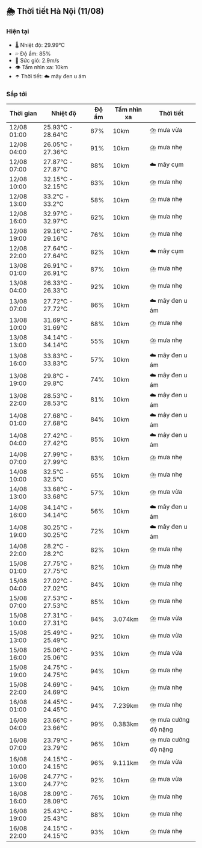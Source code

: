 ## 🌦️ Thời tiết Hà Nội (11/08)

### Hiện tại

- 🌡️ Nhiệt độ: 29.99℃
- 💦 Độ ẩm: 85%
- 💨 Sức gió: 2.9m/s
- 👁️ Tầm nhìn xa: 10km
- ☂️ Thời tiết: ☁️ mây đen u ám

### Sắp tới

| Thời gian | Nhiệt độ | Độ ẩm | Tầm nhìn xa | Thời tiết |
| --- | --- | --- | --- | --- |
| 12/08 01:00 | 25.93℃ - 28.64℃ | 87% | 10km | ⛈️ mưa vừa |
| 12/08 04:00 | 26.05℃ - 27.36℃ | 91% | 10km | ⛈️ mưa nhẹ |
| 12/08 07:00 | 27.87℃ - 27.87℃ | 88% | 10km | ☁️ mây cụm |
| 12/08 10:00 | 32.15℃ - 32.15℃ | 63% | 10km | ⛈️ mưa nhẹ |
| 12/08 13:00 | 33.2℃ - 33.2℃ | 58% | 10km | ⛈️ mưa nhẹ |
| 12/08 16:00 | 32.97℃ - 32.97℃ | 62% | 10km | ⛈️ mưa nhẹ |
| 12/08 19:00 | 29.16℃ - 29.16℃ | 76% | 10km | ⛈️ mưa nhẹ |
| 12/08 22:00 | 27.64℃ - 27.64℃ | 82% | 10km | ☁️ mây cụm |
| 13/08 01:00 | 26.91℃ - 26.91℃ | 87% | 10km | ⛈️ mưa nhẹ |
| 13/08 04:00 | 26.33℃ - 26.33℃ | 92% | 10km | ⛈️ mưa nhẹ |
| 13/08 07:00 | 27.72℃ - 27.72℃ | 86% | 10km | ☁️ mây đen u ám |
| 13/08 10:00 | 31.69℃ - 31.69℃ | 68% | 10km | ⛈️ mưa nhẹ |
| 13/08 13:00 | 34.14℃ - 34.14℃ | 55% | 10km | ⛈️ mưa nhẹ |
| 13/08 16:00 | 33.83℃ - 33.83℃ | 57% | 10km | ☁️ mây đen u ám |
| 13/08 19:00 | 29.8℃ - 29.8℃ | 74% | 10km | ☁️ mây đen u ám |
| 13/08 22:00 | 28.53℃ - 28.53℃ | 81% | 10km | ☁️ mây đen u ám |
| 14/08 01:00 | 27.68℃ - 27.68℃ | 84% | 10km | ☁️ mây đen u ám |
| 14/08 04:00 | 27.42℃ - 27.42℃ | 85% | 10km | ☁️ mây đen u ám |
| 14/08 07:00 | 27.99℃ - 27.99℃ | 83% | 10km | ⛈️ mưa nhẹ |
| 14/08 10:00 | 32.5℃ - 32.5℃ | 65% | 10km | ⛈️ mưa nhẹ |
| 14/08 13:00 | 33.68℃ - 33.68℃ | 57% | 10km | ⛈️ mưa vừa |
| 14/08 16:00 | 34.14℃ - 34.14℃ | 56% | 10km | ☁️ mây đen u ám |
| 14/08 19:00 | 30.25℃ - 30.25℃ | 72% | 10km | ☁️ mây đen u ám |
| 14/08 22:00 | 28.2℃ - 28.2℃ | 82% | 10km | ⛈️ mưa nhẹ |
| 15/08 01:00 | 27.75℃ - 27.75℃ | 82% | 10km | ⛈️ mưa nhẹ |
| 15/08 04:00 | 27.02℃ - 27.02℃ | 84% | 10km | ⛈️ mưa nhẹ |
| 15/08 07:00 | 27.53℃ - 27.53℃ | 85% | 10km | ⛈️ mưa nhẹ |
| 15/08 10:00 | 27.31℃ - 27.31℃ | 84% | 3.074km | ⛈️ mưa vừa |
| 15/08 13:00 | 25.49℃ - 25.49℃ | 92% | 10km | ⛈️ mưa vừa |
| 15/08 16:00 | 25.06℃ - 25.06℃ | 93% | 10km | ⛈️ mưa vừa |
| 15/08 19:00 | 24.75℃ - 24.75℃ | 94% | 10km | ⛈️ mưa nhẹ |
| 15/08 22:00 | 24.69℃ - 24.69℃ | 94% | 10km | ⛈️ mưa nhẹ |
| 16/08 01:00 | 24.45℃ - 24.45℃ | 94% | 7.239km | ⛈️ mưa nhẹ |
| 16/08 04:00 | 23.66℃ - 23.66℃ | 99% | 0.383km | ⛈️ mưa cường độ nặng |
| 16/08 07:00 | 23.79℃ - 23.79℃ | 96% | 10km | ⛈️ mưa cường độ nặng |
| 16/08 10:00 | 24.15℃ - 24.15℃ | 96% | 9.111km | ⛈️ mưa vừa |
| 16/08 13:00 | 24.77℃ - 24.77℃ | 92% | 10km | ⛈️ mưa vừa |
| 16/08 16:00 | 28.09℃ - 28.09℃ | 76% | 10km | ⛈️ mưa nhẹ |
| 16/08 19:00 | 25.43℃ - 25.43℃ | 88% | 10km | ⛈️ mưa nhẹ |
| 16/08 22:00 | 24.15℃ - 24.15℃ | 93% | 10km | ⛈️ mưa nhẹ |
